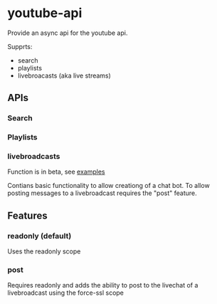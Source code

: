 # youtube-api

Provide an async api for the youtube api.

Supprts:
* search
* playlists
* livebroacasts (aka live streams)

## APIs
### Search

### Playlists

### livebroadcasts
Function is in beta, see [examples](examples/pingpong.rs)

Contians basic functionality to allow creationg of a chat bot.
To allow posting messages to a livebroadcast requires the "post" feature.

## Features
### readonly (default)
Uses the readonly scope

### post
Requires readonly and adds the ability to post to the livechat of a livebroadcast
using the force-ssl scope

